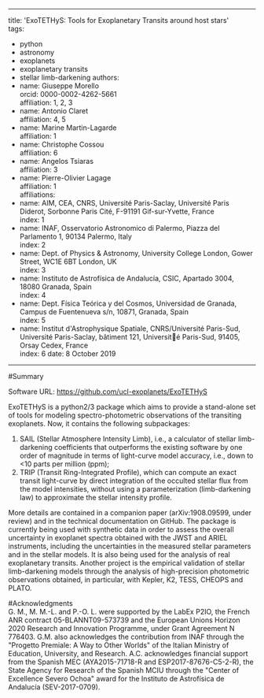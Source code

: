 ---
title: 'ExoTETHyS: Tools for Exoplanetary Transits around host stars'  
tags:
 - python
 - astronomy
 - exoplanets
 - exoplanetary transits
 - stellar limb-darkening
authors:  
 - name: Giuseppe Morello  
   orcid: 0000-0002-4262-5661  
   affiliation: 1, 2, 3  
 - name: Antonio Claret    
   affiliation: 4, 5  
 - name: Marine Martin-Lagarde   
   affiliation: 1  
 - name: Christophe Cossou   
   affiliation: 6  
 - name: Angelos Tsiaras   
   affiliation: 3  
 - name: Pierre-Olivier Lagage    
   affiliation: 1    
affiliations:  
 - name: AIM, CEA, CNRS, Université Paris-Saclay, Université Paris Diderot, Sorbonne Paris Cité, F-91191 Gif-sur-Yvette, France  
   index: 1  
 - name: INAF, Osservatorio Astronomico di Palermo, Piazza del Parlamento 1, 90134 Palermo, Italy  
   index: 2  
 - name: Dept. of Physics & Astronomy, University College London, Gower Street, WC1E 6BT London, UK  
   index: 3  
 - name: Instituto de Astrofísica de Andalucía, CSIC, Apartado 3004, 18080 Granada, Spain  
   index: 4  
 - name: Dept. Física Teórica y del Cosmos, Universidad de Granada, Campus de Fuentenueva s/n, 10871, Granada, Spain  
   index: 5  
 - name: Institut d'Astrophysique Spatiale, CNRS/Université Paris-Sud, Université Paris-Saclay, bâtiment 121, Université Paris-Sud, 91405, Orsay Cedex, France  
   index: 6
 date: 8 October 2019  

 ---

#Summary 
 
Software URL: <https://github.com/ucl-exoplanets/ExoTETHyS>

ExoTETHyS is a python2/3 package which aims to provide a stand-alone set of tools for modeling spectro-photometric observations of the transiting exoplanets. Now, it contains the following subpackages:  
1. SAIL (Stellar Atmosphere Intensity Limb), i.e., a calculator of stellar limb-darkening coefficients that outperforms the existing software by one order of magnitude in terms of light-curve model accuracy, i.e., down to <10 parts per million (ppm);  
2. TRIP (Transit Ring-Integrated Profile), which can compute an exact transit light-curve by direct integration of the occulted stellar flux from the model intensities, without using a parameterization (limb-darkening law) to approximate the stellar intensity profile.

More details are contained in a companion paper (arXiv:1908.09599, under review) and in the technical documentation on GitHub. The package is currently being used with synthetic data in order to assess the overall uncertainty in exoplanet spectra obtained with the JWST and ARIEL instruments, including the uncertainties in the measured stellar parameters and in the stellar models. It is also being used for the analysis of real exoplanetary transits. Another project is the empirical validation of stellar limb-darkening models through the analysis of high-precision photometric observations obtained, in particular, with Kepler, K2, TESS, CHEOPS and PLATO.


#Acknowledgments  
G. M., M. M.-L. and P.-O. L. were supported by the LabEx P2IO, the French ANR contract 05-BLANNT09-573739 and the European Unions Horizon 2020 Research and Innovation Programme, under Grant Agreement N 776403. G.M. also acknowledges the contribution from INAF through the "Progetto Premiale: A Way to Other Worlds" of the Italian Ministry of Education, University, and Research. 
A.C. acknowledges financial support from the Spanish MEC (AYA2015-71718-R and ESP2017-87676-C5-2-R), the State Agency for Research of the Spanish MCIU through the "Center of Excellence Severo Ochoa" award for the Instituto de Astrofísica de Andalucía (SEV-2017-0709). 
